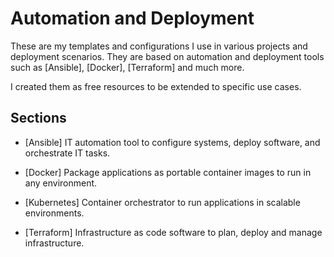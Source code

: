 # Automation and Deployment

These are my templates and configurations I use in various projects and deployment scenarios. They are based on automation and deployment tools such as [Ansible], [Docker], [Terraform] and much more.

I created them as free resources to be extended to specific use cases.

## Sections

- [Ansible] IT automation tool to configure systems, deploy software, and orchestrate IT tasks.

- [Docker] Package applications as portable container images to run in any environment.

- [Kubernetes] Container orchestrator to run applications in scalable environments.

- [Terraform] Infrastructure as code software to plan, deploy and manage infrastructure.